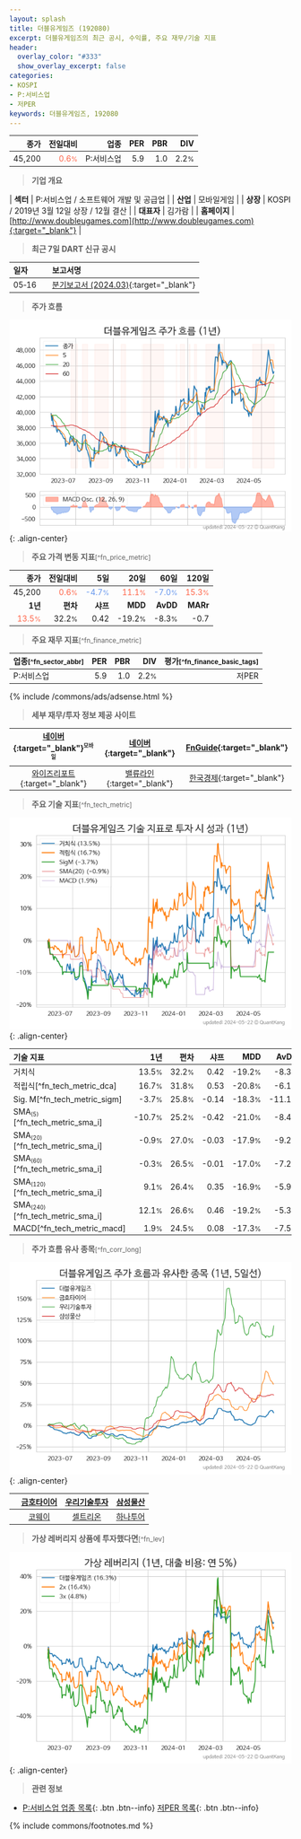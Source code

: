 ```yaml
---
layout: splash
title: 더블유게임즈 (192080)
excerpt: 더블유게임즈의 최근 공시, 수익률, 주요 재무/기술 지표
header:
  overlay_color: "#333"
  show_overlay_excerpt: false
categories:
- KOSPI
- P:서비스업
- 저PER
keywords: 더블유게임즈, 192080
---
```


| **종가** | **전일대비** | **업종** | **PER** | **PBR** | **DIV** |
| -------: | -----------: | -------: | ------: | ------: | ------: |
| 45,200 | <span style="color: tomato">0.6<small>%</small></span> | P:서비스업 | 5.9 | 1.0 | 2.2<small>%</small> |

<!-- more -->


> **기업 개요**<a id="company"></a>

| <span style="white-space:nowrap;">**섹터**</span> | P:서비스업 / 소프트웨어 개발 및 공급업 |
| <span style="white-space:nowrap;">**산업**</span> | 모바일게임 |
| <span style="white-space:nowrap;">**상장**</span> | KOSPI / 2019년 3월 12일 상장 / 12월 결산 |
| <span style="white-space:nowrap;">**대표자**</span> | 김가람 |
| <span style="white-space:nowrap;">**홈페이지**</span> | [http://www.doubleugames.com](http://www.doubleugames.com){:target="_blank"} |


> **최근 7일 DART 신규 공시**<a id="dart"></a>

| **일자** |      | **보고서명** |
| :------- | :--- | :----------- |
| 05&#x2011;16 | | [분기보고서 (2024.03)](https://dart.fss.or.kr/dsaf001/main.do?rcpNo=20240516000963){:target="_blank"} |


> **주가 흐름**<a id="price"></a>

![192080](/stock/images/192080.png){: .align-center}


> **주요 가격 변동 지표**<small>[^fn_price_metric]</small>

| **종가** | **전일대비** | **5일** | **20일** | **60일** | **120일** |
| -------: | -----------: | ------: | -------: | -------: | --------: |
| 45,200 | <span style="color: tomato">0.6<small>%</small></span> | <span style="color: cornflowerblue">-4.7<small>%</small></span> | <span style="color: tomato">11.1<small>%</small></span> | <span style="color: cornflowerblue">-7.0<small>%</small></span> | <span style="color: tomato">15.3<small>%</small></span> |
| **1년** | **편차** | **샤프** | **MDD** | **AvDD** | **MARr** |
| <span style="color: tomato">13.5<small>%</small></span> | 32.2<small>%</small> | 0.42 | -19.2<small>%</small> | -8.3<small>%</small> | -0.7 |


> **주요 재무 지표**<small>[^fn_finance_metric]</small>

| **업종**<small>[^fn_sector_abbr]</small> | **PER** | **PBR** | **DIV** | **평가**<small>[^fn_finance_basic_tags]</small> |
| :--------------------------------------- | ------: | ------: | ------: | ----------------------------------------------: |
| P:서비스업 | 5.9 | 1.0 | 2.2<small>%</small> | 저PER |



{% include /commons/ads/adsense.html %}

> **세부 재무/투자 정보 제공 사이트**

| [네이버](https://m.stock.naver.com/domestic/stock/192080/finance/summary){:target="_blank"}<sup><small>모바일</small></sup> | [네이버](https://finance.naver.com/item/coinfo.naver?code=192080){:target="_blank"} | [FnGuide](https://comp.fnguide.com/SVO2/ASP/SVD_Invest.asp?gicode=A192080&MenuYn=Y){:target="_blank"} |
| :---: | :---: | :---: |
| [와이즈리포트](https://comp.wisereport.co.kr/company/c1040001.aspx?cmp_cd=192080){:target="_blank"} | [밸류라인](https://www.valueline.co.kr/finance/summary/192080){:target="_blank"} | [한국경제](https://markets.hankyung.com/stock/192080/financial-summary){:target="_blank"} |


> **주요 기술 지표**<small>[^fn_tech_metric]</small>


![192080](/stock/images/192080_tech.png){: .align-center}

| **기술 지표** | **1년** | **편차** | **샤프** | **MDD** | **AvDD** |
| :------------ | ------: | -----------: | -------: | ------: | -------: |
| 거치식 | 13.5<small>%</small> | 32.2<small>%</small> | 0.42 | -19.2<small>%</small> | -8.3<small>%</small> |
| 적립식[^fn_tech_metric_dca] | 16.7<small>%</small> | 31.8<small>%</small> | 0.53 | -20.8<small>%</small> | -6.1<small>%</small> |
| Sig. M[^fn_tech_metric_sigm] | -3.7<small>%</small> | 25.8<small>%</small> | -0.14 | -18.3<small>%</small> | -11.1<small>%</small> |
| SMA<small><sub>(5)</sub></small>[^fn_tech_metric_sma_i] | -10.7<small>%</small> | 25.2<small>%</small> | -0.42 | -21.0<small>%</small> | -8.4<small>%</small> |
| SMA<small><sub>(20)</sub></small>[^fn_tech_metric_sma_i] | -0.9<small>%</small> | 27.0<small>%</small> | -0.03 | -17.9<small>%</small> | -9.2<small>%</small> |
| SMA<small><sub>(60)</sub></small>[^fn_tech_metric_sma_i] | -0.3<small>%</small> | 26.5<small>%</small> | -0.01 | -17.0<small>%</small> | -7.2<small>%</small> |
| SMA<small><sub>(120)</sub></small>[^fn_tech_metric_sma_i] | 9.1<small>%</small> | 26.4<small>%</small> | 0.35 | -16.9<small>%</small> | -5.9<small>%</small> |
| SMA<small><sub>(240)</sub></small>[^fn_tech_metric_sma_i] | 12.1<small>%</small> | 26.6<small>%</small> | 0.46 | -19.2<small>%</small> | -5.3<small>%</small> |
| MACD[^fn_tech_metric_macd] | 1.9<small>%</small> | 24.5<small>%</small> | 0.08 | -17.3<small>%</small> | -7.5<small>%</small> |


> **주가 흐름 유사 종목**<a id="corr"></a><small>[^fn_corr_long]</small>

![192080](/stock/images/192080_corr.png){: .align-center}

|       | [금호타이어](/073240/) | [우리기술투자](/041190/) | [삼성물산](/028260/) |
| :---: | :------------------------------------: | :------------------------------------: | :------------------------------------: |
|       | [코웨이](/021240/) | [셀트리온](/068270/) | [하나투어](/039130/) |


> **가상 레버리지 상품에 투자했다면**<a id="2x"></a><small>[^fn_lev]</small>

![192080](/stock/images/192080_2x.png){: .align-center}


> **관련 정보**

- [P:서비스업 업종 목록](/stats/sector/kospi_업종_서비스업_종목/){: .btn .btn--info} [저PER 목록](/fn/fn_low_per/){: .btn .btn--info}

{% include commons/footnotes.md %}